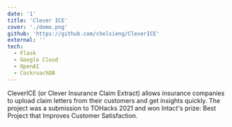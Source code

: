 ```yaml
---
date: '1'
title: 'Clever ICE'
cover: './demo.png'
github: 'https://github.com/chelsieng/CleverICE'
external: ''
tech:
  - Flask
  - Google Cloud
  - OpenAI
  - CockroachDB
---
```


CleverICE (or Clever Insurance Claim Extract) allows insurance companies to upload claim letters from their customers and get insights quickly. The project was a submission to TOHacks 2021 and won Intact's prize: Best Project that Improves Customer Satisfaction.
